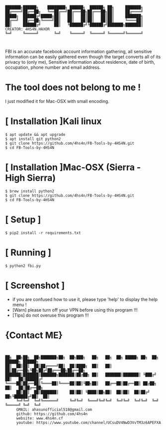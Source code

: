 ```


███████╗██████╗    ████████╗ ██████╗  ██████╗ ██╗     ███████╗
██╔════╝██╔══██╗   ╚══██╔══╝██╔═══██╗██╔═══██╗██║     ██╔════╝
█████╗  ██████╔╝█████╗██║   ██║   ██║██║   ██║██║     ███████╗
██╔══╝  ██╔══██╗╚════╝██║   ██║   ██║██║   ██║██║     ╚════██║
██║     ██████╔╝      ██║   ╚██████╔╝╚██████╔╝███████╗███████║ CREATOR: 4HS4N.HAXOR
╚═╝     ╚═════╝       ╚═╝    ╚═════╝  ╚═════╝ ╚══════╝╚══════╝
                                                              


```
FBI is an accurate facebook account information gathering, all sensitive information can be easily gathered even though the target converts all of its privacy to (only me), Sensitive information about residence, date of birth, occupation, phone number and email address.

# The tool does not belong to me !

 I just modified it for Mac-OSX with small encoding.
 
# [ Installation ]Kali linux
```
$ apt update && apt upgrade
$ apt install git python2
$ git clone https://github.com/4hs4n/FB-Tools-by-4HS4N.git
$ cd FB-Tools-by-4HS4N
```
# [ Installation ]Mac-OSX (Sierra - High Sierra)
```
$ brew install python2
$ git clone https://github.com/4hs4n/FB-Tools-by-4HS4N.git
$ cd FB-Tools-by-4HS4N
```
# [ Setup ]
```
$ pip2 install -r requirements.txt        
```
# [ Running ]
```
$ python2 fbi.py      
```
# [ Screenshot ]

* if you are confused how to use it, please type 'help' to display the help menu !
* [Warn] please turn off your VPN before using this program !!!
* [Tips] do not overuse this program !!!

# {Contact ME}
```


██╗  ██╗██╗  ██╗███████╗██╗  ██╗███╗   ██╗   ██╗  ██╗ █████╗ ██╗  ██╗ ██████╗ ██████╗ 
██║  ██║██║  ██║██╔════╝██║  ██║████╗  ██║   ██║  ██║██╔══██╗╚██╗██╔╝██╔═══██╗██╔══██╗
███████║███████║███████╗███████║██╔██╗ ██║   ███████║███████║ ╚███╔╝ ██║   ██║██████╔╝
╚════██║██╔══██║╚════██║╚════██║██║╚██╗██║   ██╔══██║██╔══██║ ██╔██╗ ██║   ██║██╔══██╗
     ██║██║  ██║███████║     ██║██║ ╚████║██╗██║  ██║██║  ██║██╔╝ ██╗╚██████╔╝██║  ██║
     ╚═╝╚═╝  ╚═╝╚══════╝     ╚═╝╚═╝  ╚═══╝╚═╝╚═╝  ╚═╝╚═╝  ╚═╝╚═╝  ╚═╝ ╚═════╝ ╚═╝  ╚═╝
     GMAIL: ahasunofficial518@gmail.com
     github: https://github.com/4hs4n
     website: www.4hs4n.cf
     youtube: https://www.youtube.com/channel/UCsuDV4NwD3VvTM3z6APEFXA
                                                                                      



```
